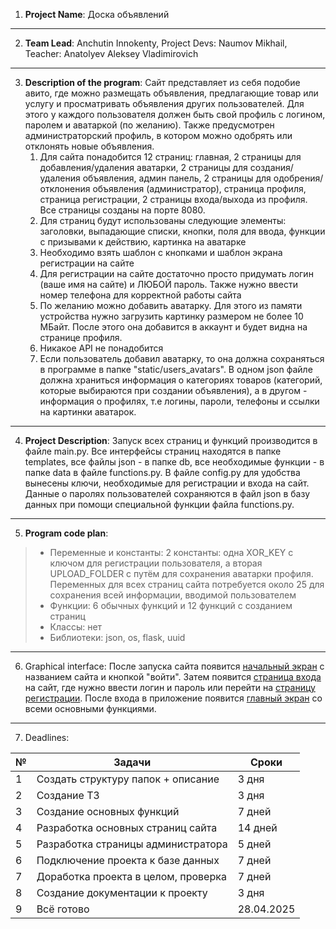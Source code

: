1. **Project Name**: Доска объявлений

---

2. **Team Lead**: Anchutin Innokenty, Project Devs: Naumov Mikhail, Teacher: Anatolyev Aleksey
   Vladimirovich

---

3. **Description of the program**: Сайт представляет из себя подобие авито, где можно размещать объявления, 
    предлагающие товар или услугу и просматривать объявления других пользователей. Для этого у каждого пользователя 
    должен быть свой профиль с логином, паролем и аватаркой (по желанию). Также предусмотрен администраторский профиль, 
    в котором можно одобрять или отклонять новые объявления.
    1. Для сайта понадобится 12 страниц: главная, 2 страницы для добавления/удаления аватарки, 
       2 страницы для создания/удаления объявления,
       админ панель, 2 страницы для одобрения/отклонения объявления (администратор), страница профиля, 
       страница регистрации, 2 страницы входа/выхода из профиля. Все страницы созданы на порте 8080.
    2. Для страниц будут использованы следующие элементы: заголовки, выпадающие списки, кнопки,
       поля для ввода, функции с призывами к действию, картинка на аватарке
    3. Необходимо взять шаблон с кнопками и шаблон экрана регистрации на сайте
    4. Для регистрации на сайте достаточно просто придумать логин (ваше имя на сайте) и ЛЮБОЙ пароль.
       Также нужно ввести номер телефона для корректной работы сайта
    5. По желанию можно добавить аватарку. Для этого из памяти устройства нужно загрузить картинку размером
       не более 10 МБайт. После этого она добавится в аккаунт и будет видна на странице профиля.
    6. Никакое API не понадобится
    7. Если пользователь добавил аватарку, то она должна сохраняться в программе в папке "static/users_avatars".
       В одном json файле должна храниться информация о категориях товаров 
       (категорий, которые выбираются при создании объявления), а в другом - информация о профилях, 
       т.е логины, пароли, телефоны и ссылки на картинки аватарок.

---

4. **Project Description**: Запуск всех страниц и функций производится в файле main.py. 
Все интерфейсы страниц находятся в папке templates, все файлы json - в папке db, все необходимые функции - 
в папке data в файле functions.py. В файле config.py для удобства вынесены ключи, 
необходимые для регистрации и входа на сайт. Данные о паролях пользователей сохраняются в файл json в базу данных при
помощи специальной функции файла functions.py.

---

5. **Program code plan**:
> - Переменные и константы: 2 константы: одна XOR_KEY с ключом для регистрации пользователя, а вторая UPLOAD_FOLDER
       с путём для сохранения аватарки профиля. Переменных для всех страниц сайта потребуется около 25 для сохранения 
       всей информации, вводимой пользователем
> - Функции: 6 обычных функций и 12 функций с созданием страниц
> - Классы: нет
> - Библиотеки: json, os, flask, uuid

---

6. Graphical interface: 
После запуска сайта появится [начальный экран](first_screen.JPG) с названием сайта и кнопкой "войти".
Затем появится [страница входа](enter_screen.JPG) на сайт, где нужно ввести логин и пароль или перейти на 
[страницу регистрации](registration_page.JPG). После входа в приложение появится [главный экран](main_screen.JPG)
со всеми основными функциями.
---

7. Deadlines: 

| № | Задачи                              | Сроки      |
|---|-------------------------------------|------------|
| 1 | Создать структуру папок + описание  | 3 дня      |
| 2 | Создание ТЗ                         | 3 дня      |
| 3 | Создание основных функций           | 7 дней     |
| 4 | Разработка основных страниц сайта   | 14 дней    |
| 5 | Разработка страницы администратора  | 5 дней     |
| 6 | Подключение проекта к базе данных   | 7 дней     |
| 7 | Доработка проекта в целом, проверка | 7 дней     |
| 8 | Создание документации к проекту     | 3 дня      |
| 9 | Всё готово                          | 28.04.2025 |

